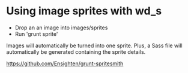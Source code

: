 # Using image sprites with wd_s

- Drop an an image into images/sprites
- Run 'grunt sprite'

Images will automatically be turned into one sprite. Plus, a Sass file will automatically be generated containing the sprite details.

https://github.com/Ensighten/grunt-spritesmith
